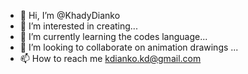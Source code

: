 - 👋 Hi, I’m @KhadyDianko
- 👀 I’m interested in creating...
- 🌱 I’m currently learning the codes language...
- 💞️ I’m looking to collaborate on animation drawings ...
- 📫 How to reach me kdianko.kd@gmail.com

<!---KhadyDianko/KhadyDianko
x/is a ✨ special ✨ repository because its `README.md` (this file) appears on your GitHub profile.
You can click the Preview link to take a look at your changes.
--->

